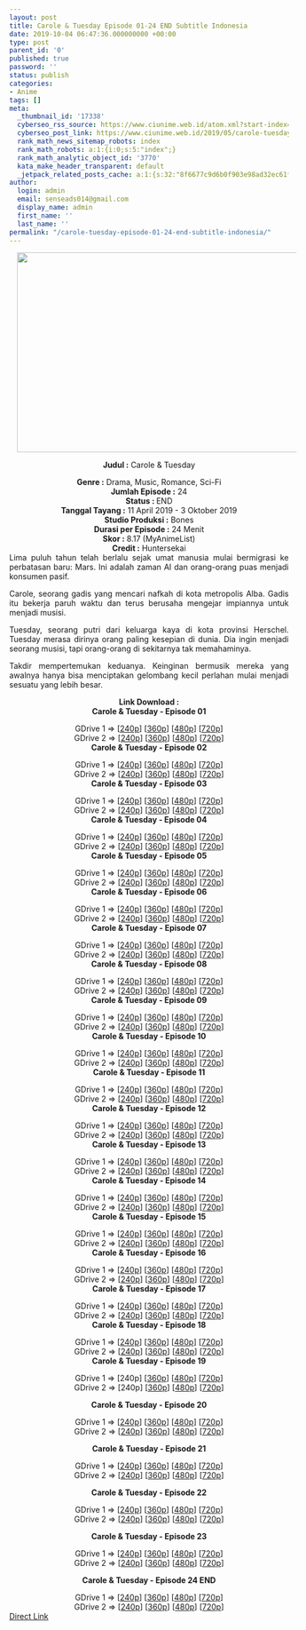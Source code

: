 ```yaml
---
layout: post
title: Carole & Tuesday Episode 01-24 END Subtitle Indonesia
date: 2019-10-04 06:47:36.000000000 +00:00
type: post
parent_id: '0'
published: true
password: ''
status: publish
categories:
- Anime
tags: []
meta:
  _thumbnail_id: '17338'
  cyberseo_rss_source: https://www.ciunime.web.id/atom.xml?start-index=2701&max-results=150
  cyberseo_post_link: https://www.ciunime.web.id/2019/05/carole-tuesday-subtitle-indonesia.html
  rank_math_news_sitemap_robots: index
  rank_math_robots: a:1:{i:0;s:5:"index";}
  rank_math_analytic_object_id: '3770'
  kata_make_header_transparent: default
  _jetpack_related_posts_cache: a:1:{s:32:"8f6677c9d6b0f903e98ad32ec61f8deb";a:2:{s:7:"expires";i:1643438477;s:7:"payload";a:0:{}}}
author:
  login: admin
  email: senseads014@gmail.com
  display_name: admin
  first_name: ''
  last_name: ''
permalink: "/carole-tuesday-episode-01-24-end-subtitle-indonesia/"
---
```

<div style="text-align: center;">
<div style="text-align: left;">
<div class="separator" style="clear: both; text-align: center;"><a href="https://1.bp.blogspot.com/-7gg__jo4D3Q/XLDbVWOleQI/AAAAAAAAPdM/pef_wWlN-cIqMC4E7CaScArJmfhr-CxMACLcBGAs/s1600/Carole%2B%2526%2BTuesday.jpg" imageanchor="1" style="margin-left: 1em; margin-right: 1em;"><img border="0" data-original-height="720" data-original-width="1280" height="360" src="{{ site.baseurl }}/assets/2019/10/Carole%2B%2526%2BTuesday.jpg" width="640" /></a></div>
<p></div>
<p><b>Judul</b><b><b> </b>:</b> Carole &amp; Tuesday</div>
<div style="text-align: center;"><b><b>Genre :</b></b> Drama, Music, Romance, Sci-Fi</div>
<div style="text-align: center;"><b>Jumlah Episode :</b> 24<br /><b>Status :&nbsp;</b>END<br /><b>Tanggal Tayang :</b>&nbsp;11 April 2019 - 3 Oktober 2019<br /><b>Studio Produksi :</b> <b></b>Bones<br /><b>Durasi per Episode :</b> 24 Menit</div>
<div style="text-align: center;"><b>Skor :</b> 8.17 (MyAnimeList)<br /><b>Credit :</b> Huntersekai</div>
<div style="text-align: center;"></div>
<div style="text-align: justify;">Lima puluh tahun telah berlalu sejak umat manusia mulai bermigrasi ke perbatasan baru: Mars. Ini adalah zaman AI dan orang-orang puas menjadi konsumen pasif.</p>
<p>Carole, seorang gadis yang mencari nafkah di kota metropolis Alba. Gadis itu bekerja paruh waktu dan terus berusaha mengejar impiannya untuk menjadi musisi.</p>
<p>Tuesday, seorang putri dari keluarga kaya di kota provinsi Herschel. Tuesday merasa dirinya orang paling kesepian di dunia. Dia ingin menjadi seorang musisi, tapi orang-orang di sekitarnya tak memahaminya.</p>
<p>Takdir mempertemukan keduanya. Keinginan bermusik mereka yang awalnya hanya bisa menciptakan gelombang kecil perlahan mulai menjadi sesuatu yang lebih besar.</p></div>
<div style="text-align: justify;"></div>
<div style="text-align: justify;"></div>
<div style="text-align: center;"><b>Link Download :</b></div>
<div style="text-align: center;"><b>Carole &amp; Tuesday - Episode 01</b></p>
<div style="text-align: center;">GDrive 1 =&gt; [<a href="https://drive.google.com/file/d/1V13pWpeyclK2UxITilK2cSTE7wlY_aiE/view" target="_blank" rel="noopener">240p</a>] [<a href="https://drive.google.com/file/d/1hiG5_8ixApgPuX2JBiFjGcQUhHFOFYaK/view" target="_blank" rel="noopener">360p</a>] [<a href="https://drive.google.com/file/d/1DWWY-bwq6V9Emuoiuzkio7sVCNySY2Hy/view" target="_blank" rel="noopener">480p</a>] [<a href="https://drive.google.com/file/d/1_QqJAWuSgDTN1p6uR7_YhnvvaSH6STVu/view" target="_blank" rel="noopener">720p</a>]<br />GDrive 2 =&gt; [<a href="https://drive.google.com/file/d/1Uxc3_ng689_64btssG6c8D9kHRCWrGEg/view" target="_blank" rel="noopener">240p</a>] [<a href="https://drive.google.com/file/d/1LWUSLXOMTyQuyZ_fcKH_JRqUCzCNFIpW/view" target="_blank" rel="noopener">360p</a>] [<a href="https://drive.google.com/file/d/1kfc39nsVOZgP3K9tZYzTbBfwHZWZMkpt/view" target="_blank" rel="noopener">480p</a>] [<a href="https://drive.google.com/file/d/19RSzYfoZot2DowsB5mya-t3wDUO2_2aN/view" target="_blank" rel="noopener">720p</a>]
<div style="text-align: center;"><b>Carole &amp; Tuesday - Episode 02</b></p>
<div style="text-align: center;">GDrive 1 =&gt; [<a href="https://drive.google.com/file/d/1B16PORbhyfw7UAMMsKcaiYMMdt4FQWbp/view" target="_blank" rel="noopener">240p</a>] [<a href="https://drive.google.com/file/d/1cct3Ij8gRVe1iqJBmXOqxO3Win0zZfnx/view" target="_blank" rel="noopener">360p</a>] [<a href="https://drive.google.com/file/d/1kcRaJYkZN6-HcwJziXQLur8kGjRvstAu/view" target="_blank" rel="noopener">480p</a>] [<a href="https://drive.google.com/file/d/1uJ9BpIPC9Hj8WT2PXsGPacbzG4g3Lujq/view" target="_blank" rel="noopener">720p</a>]<br />GDrive 2 =&gt; [<a href="https://drive.google.com/file/d/1IsboN82c9n1sh8yZIjfNI9NmM8obfHMB/view" target="_blank" rel="noopener">240p</a>] [<a href="https://drive.google.com/file/d/1grJXizVNccIJDZjgB8tVnR359R1EFtRf/view" target="_blank" rel="noopener">360p</a>] [<a href="https://drive.google.com/file/d/17xloHuO55C_ZYChaztZtpHM2Nqp2S1-s/view" target="_blank" rel="noopener">480p</a>] [<a href="https://drive.google.com/file/d/1kx4rBAdTxvO-QZ9xJdwwzvmCFkblByT4/view" target="_blank" rel="noopener">720p</a>]
<div style="text-align: center;"><b>Carole &amp; Tuesday - Episode 03</b></p>
<div style="text-align: center;">GDrive 1 =&gt; [<a href="https://drive.google.com/file/d/1AIMvkdbH_g9qd3lxn97eoR8Avjdhrh36/view" target="_blank" rel="noopener">240p</a>] [<a href="https://drive.google.com/file/d/158HGKLkyR77NymoHQLYjhlcMdwrfufox/view" target="_blank" rel="noopener">360p</a>] [<a href="https://drive.google.com/file/d/12PfnPsIPwqjcOSK6RKjbQZTKujfhxub_/view" target="_blank" rel="noopener">480p</a>] [<a href="https://drive.google.com/file/d/10TSDdIUHKHBVz1IBbxa4c5zN47g0T2hY/view" target="_blank" rel="noopener">720p</a>]<br />GDrive 2 =&gt; [<a href="https://drive.google.com/file/d/1UvFJ5gYcQ7WWCmyvHWome_G4hm0xxGIC/view" target="_blank" rel="noopener">240p</a>] [<a href="https://drive.google.com/file/d/1RxYYbGIA3eXC-eQPWy5mjFaPHVZU5zPy/view" target="_blank" rel="noopener">360p</a>] [<a href="https://drive.google.com/file/d/1IQJQSmtv6erqPkgIsxPh-6vr9WsDT5cf/view" target="_blank" rel="noopener">480p</a>] [<a href="https://drive.google.com/file/d/1cCnxGEqMlDo0bkkQFRymo7W7DHjS7os6/view" target="_blank" rel="noopener">720p</a>]
<div style="text-align: center;"><b>Carole &amp; Tuesday - Episode 04</b></p>
<div style="text-align: center;">GDrive 1 =&gt; [<a href="https://drive.google.com/file/d/1dMgJXVrS477q20eBXekD7RJ7AoYLGdip/view" target="_blank" rel="noopener">240p</a>] [<a href="https://drive.google.com/file/d/1KRxntfvDxTWTP2xipbWQTMYV3v8dAYL7/view" target="_blank" rel="noopener">360p</a>] [<a href="https://drive.google.com/file/d/1GXdxmAFX_KfZLwzbpfyWBXt4Qj6qLkEI/view" target="_blank" rel="noopener">480p</a>] [<a href="https://drive.google.com/file/d/1O_MyaEEmMhvfOT-R9rZUwWEVqHyCjOQc/view" target="_blank" rel="noopener">720p</a>]<br />GDrive 2 =&gt; [<a href="https://drive.google.com/file/d/18v6UWA1qTYD4TSNurL6-mbCGp4ir2gqY/view" target="_blank" rel="noopener">240p</a>] [<a href="https://drive.google.com/file/d/1MdZ9T_BJh7zpRhvjYdsF0FwwN2Y6o1d3/view" target="_blank" rel="noopener">360p</a>] [<a href="https://drive.google.com/file/d/1jZPMIdXE_C99AHGrIp5lpGY9jTnoViz2/view" target="_blank" rel="noopener">480p</a>] [<a href="https://drive.google.com/file/d/1YBRJAwcmiXuStO_HNzezFJkl3iY-HDA6/view" target="_blank" rel="noopener">720p</a>]
<div style="text-align: center;"><b>Carole &amp; Tuesday - Episode 05</b></p>
<div style="text-align: center;">GDrive 1 =&gt; [<a href="https://drive.google.com/file/d/1pF1K0DOL0zLzidSnE3nBXNN8IVxjQApO/view" target="_blank" rel="noopener">240p</a>] [<a href="https://drive.google.com/file/d/1KgtqwFbUPn1wbBjH_CXLNbquC7yGD1xJ/view" target="_blank" rel="noopener">360p</a>] [<a href="https://drive.google.com/file/d/1C6Ugq81Opa--dgSjOf5XaUR8Syw3x3aW/view" target="_blank" rel="noopener">480p</a>] [<a href="https://drive.google.com/file/d/1AGoDlDgjWhU2LX1wnNIuq9lmxjRVL9Ks/view" target="_blank" rel="noopener">720p</a>]<br />GDrive 2 =&gt; [<a href="https://drive.google.com/file/d/1a2Fli9wOK_FiXHbmpiW7HQlZIiDIpgrm/view" target="_blank" rel="noopener">240p</a>] [<a href="https://drive.google.com/file/d/1jkje_kuWWcUR2iN29m5wjuPx9zl2PWbM/view" target="_blank" rel="noopener">360p</a>] [<a href="https://drive.google.com/file/d/11jOYhgs-Pvg3o70fVYpg6wdaJCRQQ-uD/view" target="_blank" rel="noopener">480p</a>] [<a href="https://drive.google.com/file/d/1EjaxNJQfhin32YIdDl6FXxQq5j6R2Mgg/view" target="_blank" rel="noopener">720p</a>]
<div style="text-align: center;"><b>Carole &amp; Tuesday - Episode 06</b></p>
<div style="text-align: center;">GDrive 1 =&gt; [<a href="https://drive.google.com/file/d/1uOPKxtjRBoVitMuNevXYnXNY0Dat2zx4/view" target="_blank" rel="noopener">240p</a>] [<a href="https://drive.google.com/file/d/1w9JroG8jofTEC-p78wvUiPYlGHLKZ0OW/view" target="_blank" rel="noopener">360p</a>] [<a href="https://drive.google.com/file/d/1N7HmHXbSaIf5rpMB2QS9jZuaKVdyamnn/view" target="_blank" rel="noopener">480p</a>] [<a href="https://drive.google.com/file/d/1zCvh4W6PYwovtjcBR2UeOXz8nmA1BvM8/view" target="_blank" rel="noopener">720p</a>]<br />GDrive 2 =&gt; [<a href="https://drive.google.com/file/d/1UBAZTlHkDMKM4uiW9BV7a-dW506EvEO-/view" target="_blank" rel="noopener">240p</a>] [<a href="https://drive.google.com/file/d/14TGN5QwnJ4yJoF4CF1KxgTf8jJ0SuTg1/view" target="_blank" rel="noopener">360p</a>] [<a href="https://drive.google.com/file/d/1Nh2F4_DAs0A1AX7ZmmYqPJnWJhk2-VfC/view" target="_blank" rel="noopener">480p</a>] [<a href="https://drive.google.com/file/d/1zQsmfbfZaQrIAZeQNeMpzg48B6_xFsFo/view" target="_blank" rel="noopener">720p</a>]
<div style="text-align: center;"><b>Carole &amp; Tuesday - Episode 07</b></p>
<div style="text-align: center;">GDrive 1 =&gt; [<a href="https://drive.google.com/file/d/1v7i1CGu3-FaC9CqQpqWQAp981YrH_Q6h/view" target="_blank" rel="noopener">240p</a>] [<a href="https://drive.google.com/file/d/1VHR943wVapdx5piDd_mQDUplWB09h8D9/view" target="_blank" rel="noopener">360p</a>] [<a href="https://drive.google.com/file/d/1QhYuxV3sCUNAF6LVHycQB2i_Nweg4i_D/view" target="_blank" rel="noopener">480p</a>] [<a href="https://drive.google.com/file/d/1jxpc22MvESBhaTTYG242YE0kA3xXcKHB/view" target="_blank" rel="noopener">720p</a>]<br />GDrive 2 =&gt; [<a href="https://drive.google.com/file/d/1RQCaqWU29DlPVsH6RrMT_Qyv7gsgNQhX/view" target="_blank" rel="noopener">240p</a>] [<a href="https://drive.google.com/file/d/108dWHJ-b40ryDRkIRNxcwoXQEl2erERy/view" target="_blank" rel="noopener">360p</a>] [<a href="https://drive.google.com/file/d/174-lOIpAhQUEMtws4wLAbAtOD3VJzRgU/view" target="_blank" rel="noopener">480p</a>] [<a href="https://drive.google.com/file/d/1uVgbqdewH6B1S0n0uuqaJ1D-I6-aLWUB/view" target="_blank" rel="noopener">720p</a>]
<div style="text-align: center;"><b>Carole &amp; Tuesday - Episode 08</b></p>
<div style="text-align: center;">GDrive 1 =&gt; [<a href="https://drive.google.com/file/d/1k8MRf4hdw_KV0TYhO6EFNBkjY1iJs1_4/view" target="_blank" rel="noopener">240p</a>] [<a href="https://drive.google.com/file/d/1jsp7hPaquWMLSZMmujNPpUD-W7KNRqtD/view" target="_blank" rel="noopener">360p</a>] [<a href="https://drive.google.com/file/d/1IcujgNzyQ3oR4667QHKdTOOYZOD0qqZV/view" target="_blank" rel="noopener">480p</a>] [<a href="https://drive.google.com/file/d/1i8BQ5eAe07zj__ZVk1k6Vgc7uRAfuieS/view" target="_blank" rel="noopener">720p</a>]<br />GDrive 2 =&gt; [<a href="https://drive.google.com/file/d/1S4kMcsGHu0kBO1aK0yIg75VTGL2Ihwcp/view" target="_blank" rel="noopener">240p</a>] [<a href="https://drive.google.com/file/d/1SipqXfUHbZSm8MdpbRv8YUNtpB3iGxVd/view" target="_blank" rel="noopener">360p</a>] [<a href="https://drive.google.com/file/d/1Oqz66GJxjTRFtYt3fUlPRQUVg-2ooIlF/view" target="_blank" rel="noopener">480p</a>] [<a href="https://drive.google.com/file/d/1726CzXK25kEzh7dKM2Z8J7_1KG2VFDTu/view" target="_blank" rel="noopener">720p</a>]
<div style="text-align: center;"><b>Carole &amp; Tuesday - Episode 09</b></p>
<div style="text-align: center;">GDrive 1 =&gt; [<a href="https://drive.google.com/file/d/16iVlSQvrlMjUPgJRUXXAcb4tZSktYltK/view" target="_blank" rel="noopener">240p</a>] [<a href="https://drive.google.com/file/d/1e32MiSdy8zDDE-WqUTwTpNbQS55TFJXe/view" target="_blank" rel="noopener">360p</a>] [<a href="https://drive.google.com/file/d/1ukVdCIRYsRjeFdEUBAJrRUYSnbqI9fB1/view" target="_blank" rel="noopener">480p</a>] [<a href="https://drive.google.com/file/d/1UVtW5xqw2NS5w7d5Wws3Yk5FkF_hsVBx/view" target="_blank" rel="noopener">720p</a>]<br />GDrive 2 =&gt; [<a href="https://drive.google.com/file/d/1rbhQVjirLijSKxbpzYJ4R6TZyavbvVmD/view" target="_blank" rel="noopener">240p</a>] [<a href="https://drive.google.com/file/d/1n8v_CDrQ44ivjwa4ABbcHh6brBlLhtaI/view" target="_blank" rel="noopener">360p</a>] [<a href="https://drive.google.com/file/d/19MbGDaoQOA-7KpMp9fDHU1MR5YXQyl-Z/view" target="_blank" rel="noopener">480p</a>] [<a href="https://drive.google.com/file/d/1D0io8rZpxhIyqH9ncCbH9U3VDWlBQ1rJ/view" target="_blank" rel="noopener">720p</a>]
<div style="text-align: center;"><b>Carole &amp; Tuesday - Episode 10</b></p>
<div style="text-align: center;">GDrive 1 =&gt; [<a href="https://drive.google.com/file/d/14k_Ko_WkY61vbj8xuNCbChONZjXzZBh1/view" target="_blank" rel="noopener">240p</a>] [<a href="https://drive.google.com/file/d/1E_rIv9vv8qIizCzHOOBW9T6X2MPIt6kC/view" target="_blank" rel="noopener">360p</a>] [<a href="https://drive.google.com/file/d/1oLyaskotQf6kCCTzXwkQpHjJB_oPjRHk/view" target="_blank" rel="noopener">480p</a>] [<a href="https://drive.google.com/file/d/16uPRCKS3loncMLr8QSFHsaIEXwoVA-qk/view" target="_blank" rel="noopener">720p</a>]<br />GDrive 2 =&gt; [<a href="https://drive.google.com/file/d/1idNXQNOR3p1nibdZU9Y-dniSu2kw6ewS/view" target="_blank" rel="noopener">240p</a>] [<a href="https://drive.google.com/file/d/1XDcSNTQpULoFFL8Andzp-YUAal_y0a2V/view" target="_blank" rel="noopener">360p</a>] [<a href="https://drive.google.com/file/d/1Z7zFPRK9m_yx21hpw0K7IA1cz4Z7NCFu/view" target="_blank" rel="noopener">480p</a>] [<a href="https://drive.google.com/file/d/1RT_DOdooLffMN8zdE2lwEZR2kku3vZ8L/view" target="_blank" rel="noopener">720p</a>]
<div style="text-align: center;"><b>Carole &amp; Tuesday - Episode 11</b></p>
<div style="text-align: center;">GDrive 1 =&gt; [<a href="https://drive.google.com/file/d/11b9jLd9sTGZQyzUz6Jj9B5Khiw5M_2EX/view" target="_blank" rel="noopener">240p</a>] [<a href="https://drive.google.com/file/d/11W1t_bsZQrFD5QxJipz1JI-rKapoBRa0/view" target="_blank" rel="noopener">360p</a>] [<a href="https://drive.google.com/file/d/1MR4wtKYxfatXGbASghRDmM8HRac7SY7D/view" target="_blank" rel="noopener">480p</a>] [<a href="https://drive.google.com/file/d/19MA_yosL5m0_xvqp1lYWunc8kdiNcI9C/view" target="_blank" rel="noopener">720p</a>]<br />GDrive 2 =&gt; [<a href="https://drive.google.com/file/d/166eNCmETqFDKGL06IT_wDqA6erKXOKbd/view" target="_blank" rel="noopener">240p</a>] [<a href="https://drive.google.com/file/d/1_1Z8doAbqCIfGyxdehnj2K-vT6c23Nlo/view" target="_blank" rel="noopener">360p</a>] [<a href="https://drive.google.com/file/d/1Yw7z_xhx2oBb1LiE84wNn9JqZj49iDgu/view" target="_blank" rel="noopener">480p</a>] [<a href="https://drive.google.com/file/d/1PBCj1_wHgzt-cmTcHLyCPM-8qgVTsf11/view" target="_blank" rel="noopener">720p</a>]
<div style="text-align: center;"><b>Carole &amp; Tuesday - Episode 12</b></p>
<div style="text-align: center;">GDrive 1 =&gt; [<a href="https://drive.google.com/file/d/12LB-OK3M1Ks8P9ktZ3CUv6XKxNYdxN3S/view" target="_blank" rel="noopener">240p</a>] [<a href="https://drive.google.com/file/d/1e9As2JwkvvOX1TxCyMQ9csJbk6p_b8TL/view" target="_blank" rel="noopener">360p</a>] [<a href="https://drive.google.com/file/d/1AnQqI8o6Dei5MVHd77mt8A_M5iOtxX-r/view" target="_blank" rel="noopener">480p</a>] [<a href="https://drive.google.com/file/d/1g1i1Ir4AwTvJO5SYMO8nPUuQgtjdPvDT/view" target="_blank" rel="noopener">720p</a>] <br />GDrive 2 =&gt; [<a href="https://drive.google.com/file/d/1unqwmJ9yWYVtq5Q5ajcrVPHttC2IxVCr/view" target="_blank" rel="noopener">240p</a>] [<a href="https://drive.google.com/file/d/1kVcZmeRVswzs7Css0ikPpueYwCTzY5Jv/view" target="_blank" rel="noopener">360p</a>] [<a href="https://drive.google.com/file/d/1VpE5Vs7533XkhXJd-tur4JeOjwQaEqic/view" target="_blank" rel="noopener">480p</a>] [<a href="https://drive.google.com/file/d/1vigH0i4I6dBRIlYbrZBSeVKiUP0Xmhd8/view" target="_blank" rel="noopener">720p</a>]
<div style="text-align: center;"><b>Carole &amp; Tuesday - Episode 13</b></p>
<div style="text-align: center;">GDrive 1 =&gt; [<a href="https://drive.google.com/file/d/1-e5hBi6lWgcabW18OYMzAKOqlumzoKXJ/view" target="_blank" rel="noopener">240p</a>] [<a href="https://drive.google.com/file/d/17IjN3rD3Btv7ph81cugkTWYrTN6DbPpl/view" target="_blank" rel="noopener">360p</a>] [<a href="https://drive.google.com/file/d/1qCyIooXxjUHQ8wwTd7UYtwhrUvjTfShR/view" target="_blank" rel="noopener">480p</a>] [<a href="https://drive.google.com/file/d/1SU-ksZendSQTZFSRhXCGB692xLilbvUU/view" target="_blank" rel="noopener">720p</a>]<br />GDrive 2 =&gt; [<a href="https://drive.google.com/file/d/121p5irCArUo0BCzSoN_hZPxCUq-8P_Rk/view" target="_blank" rel="noopener">240p</a>] [<a href="https://drive.google.com/file/d/1RBOp-kMb5dTp7sIfvAanV5fPu47KMPPu/view" target="_blank" rel="noopener">360p</a>] [<a href="https://drive.google.com/file/d/1uVrKItmIxifAmBAD6J3yJStkmNDa4iqM/view" target="_blank" rel="noopener">480p</a>] [<a href="https://drive.google.com/file/d/1Yl40ggDGs_MrPd97l_kWhTf3hOw5MDuU/view" target="_blank" rel="noopener">720p</a>]
<div style="text-align: center;"><b>Carole &amp; Tuesday - Episode 14</b></p>
<div style="text-align: center;">GDrive 1 =&gt; [<a href="https://drive.google.com/file/d/1Y8fRmY6AYtQpfLUOGtLP0Y4wftQyx9TV/view" target="_blank" rel="noopener">240p</a>] [<a href="https://drive.google.com/file/d/1NH1D_XXe9YD9UdV7bOUEpzw-VtuzwaFV/view" target="_blank" rel="noopener">360p</a>] [<a href="https://drive.google.com/file/d/1cfB9n8B9WjjtZWFpu4oX6TYIMMrANF0K/view" target="_blank" rel="noopener">480p</a>] [<a href="https://drive.google.com/file/d/1-pgGC1OYguNpr1vU522EOOuqZQFuditk/view" target="_blank" rel="noopener">720p</a>]<br />GDrive 2 =&gt; [<a href="https://drive.google.com/file/d/1fDhQhfk9sE1XMzbrMIF2aoM6ayeQPnQb/view" target="_blank" rel="noopener">240p</a>] [<a href="https://drive.google.com/file/d/1UoZE1fnYkqdbbl5psiYj2av0Dn-9HGrk/view" target="_blank" rel="noopener">360p</a>] [<a href="https://drive.google.com/file/d/1dsSxxvA5gNgdTelLOztICv2QrSPJoCPp/view" target="_blank" rel="noopener">480p</a>] [<a href="https://drive.google.com/file/d/1yoGphdVyrsmXrggJiYhj7t3UMW0S_aD0/view" target="_blank" rel="noopener">720p</a>]
<div style="text-align: center;"><b>Carole &amp; Tuesday - Episode 15</b></p>
<div style="text-align: center;">GDrive 1 =&gt; [<a href="https://drive.google.com/file/d/1lKGt8UUY24mYdIGO0NHue9BIKVsE4XT5/view" target="_blank" rel="noopener">240p</a>] [<a href="https://drive.google.com/file/d/10tdPL3tDEwA1xTnHx4WP_z5MSnDlFdpL/view" target="_blank" rel="noopener">360p</a>] [<a href="https://drive.google.com/file/d/1EYhuEYbRUuSOr9_aH-8jtLU0qXl8BxJC/view" target="_blank" rel="noopener">480p</a>] [<a href="https://drive.google.com/file/d/1F-fzBXgho2EMyAXEv4GOy1sFCoJiwmvn/view" target="_blank" rel="noopener">720p</a>]<br />GDrive 2 =&gt; [<a href="https://drive.google.com/file/d/1owSyQhC5Hu1tOcAa3bhFyuwd8ClCiNIx/view" target="_blank" rel="noopener">240p</a>] [<a href="https://drive.google.com/file/d/1f1yZWJv4KnTSQtJQddiGWV1_qdZScCll/view" target="_blank" rel="noopener">360p</a>] [<a href="https://drive.google.com/file/d/1x7zklr-3SRQ8DwixQ9E86aDDYFhQuIfE/view" target="_blank" rel="noopener">480p</a>] [<a href="https://drive.google.com/file/d/1ett0OqGF4BU51EIP-O0X4SOl8kEszKR4/view" target="_blank" rel="noopener">720p</a>]
<div style="text-align: center;"><b>Carole &amp; Tuesday - Episode 16</b></p>
<div style="text-align: center;">GDrive 1 =&gt; [<a href="https://drive.google.com/file/d/1n4UAwelnyYFab70auesyn3NSf-WKIBNC/view" target="_blank" rel="noopener">240p</a>] [<a href="https://drive.google.com/file/d/1GCLfI93WFEznpuk5eaxMHLiDnlu8qF0E/view" target="_blank" rel="noopener">360p</a>] [<a href="https://drive.google.com/file/d/1JfVNl0cN6kStfwreF8ZP13K2WrWP7Cxb/view" target="_blank" rel="noopener">480p</a>] [<a href="https://drive.google.com/file/d/1Ctu67la0DQtzA3UVQbN6oRqM7-LaKqlQ/view" target="_blank" rel="noopener">720p</a>]<br />GDrive 2 =&gt; [<a href="https://drive.google.com/file/d/1nek54C5S6DrG11_qLjAOlRtUhRy07JLw/view" target="_blank" rel="noopener">240p</a>] [<a href="https://drive.google.com/file/d/1JFgaPoddOSH537zWgF4N9PWAL5yMOyJj/view" target="_blank" rel="noopener">360p</a>] [<a href="https://drive.google.com/file/d/1ubsvGMwitcA-uyv4A5ner0F7ThLivV2f/view" target="_blank" rel="noopener">480p</a>] [<a href="https://drive.google.com/file/d/1SBbIFLjs_4SbkHcbClhCZiBcFCBgbXwV/view" target="_blank" rel="noopener">720p</a>]
<div style="text-align: center;"><b>Carole &amp; Tuesday - Episode 17</b></p>
<div style="text-align: center;">GDrive 1 =&gt; [<a href="https://drive.google.com/file/d/10XJRqiWGWz1BANmAqEMYVPoOcGUqhNgv/view" target="_blank" rel="noopener">240p</a>] [<a href="https://drive.google.com/file/d/19fwn8xrl0Rgk_uJZKWRCMZIquqhQwr1P/view" target="_blank" rel="noopener">360p</a>] [<a href="https://drive.google.com/file/d/16v_0dbIrzu_ioBjR-3lQ_Zihjz9vJeNq/view" target="_blank" rel="noopener">480p</a>] [<a href="https://drive.google.com/file/d/1-EB3XOWB1jMJ85NGS54iW8XqKk7UQsBv/view" target="_blank" rel="noopener">720p</a>]<br />GDrive 2 =&gt; [<a href="https://drive.google.com/file/d/1Fp9pkv80VsU1MoPqkz7EKKY31lKFc-D9/view" target="_blank" rel="noopener">240p</a>] [<a href="https://drive.google.com/file/d/1xEgtgoQVmuDmym3rAsJVIPfXwWVK_hGd/view" target="_blank" rel="noopener">360p</a>] [<a href="https://drive.google.com/file/d/1I7JKTUDkCQNO1yKwPUaL6dTzQykE7pun/view" target="_blank" rel="noopener">480p</a>] [<a href="https://drive.google.com/file/d/1UDZBouYLpIcmGvQ5fWbhbNiHdc2cjnZt/view" target="_blank" rel="noopener">720p</a>]
<div style="text-align: center;"><b>Carole &amp; Tuesday - Episode 18</b></p>
<div style="text-align: center;">GDrive 1 =&gt; [<a href="https://drive.google.com/uc?export=download&amp;id=1GVh4-Gy01N79NsYgdRiVSKGZ_4_auLuG" target="_blank" rel="noopener">240p</a>] [<a href="https://drive.google.com/uc?export=download&amp;id=16up43LkFnHYq5hm2ceT5d7oKICNCiCl1" target="_blank" rel="noopener">360p</a>] [<a href="https://drive.google.com/uc?export=download&amp;id=1PBYCo81ZVLuQBg91EomGyGrK6Sfs5Izd" target="_blank" rel="noopener">480p</a>] [<a href="https://drive.google.com/uc?export=download&amp;id=14iqZWsAO_aU7vLnqG1UF78ZqpzuyAt4R" target="_blank" rel="noopener">720p</a>]<br />GDrive 2 =&gt; [<a href="https://drive.google.com/uc?export=download&amp;id=1k9FwI9rL5lyR8_iXX5G2XOFYXRoKRjmd" target="_blank" rel="noopener">240p</a>] [<a href="https://drive.google.com/uc?export=download&amp;id=1AQczf3gsjLq4cAaAQUzGxcoRBJoCHL9A" target="_blank" rel="noopener">360p</a>] [<a href="https://drive.google.com/uc?export=download&amp;id=1kcNuoeg1JdVjyr4Z6BmQBGbvpCf-inQ_" target="_blank" rel="noopener">480p</a>] [<a href="https://drive.google.com/uc?export=download&amp;id=1IJ33chGaMqaTO3fmKLs3gRG1qTZMNkpF" target="_blank" rel="noopener">720p</a>]
<div style="text-align: center;"><b>Carole &amp; Tuesday - Episode 19</b></p>
<div style="text-align: center;">GDrive 1 =&gt; [240p] [<a href="https://drive.google.com/uc?export=download&amp;id=1ifpuRwSAB1yn_LRFAI1gi44vyZvowt8z" target="_blank" rel="noopener">360p</a>] [<a href="https://drive.google.com/uc?export=download&amp;id=1Iq4CNpWo5smLesuVU3wRCHgyphD5vEqb" target="_blank" rel="noopener">480p</a>] [<a href="https://drive.google.com/uc?export=download&amp;id=1GBE6IF3sZI8Zov8yb6C10H3LZo4fkA6t" target="_blank" rel="noopener">720p</a>]<br />GDrive 2 =&gt; [240p] [<a href="https://drive.google.com/uc?export=download&amp;id=1zPwZfb4mhkvNYc0XO07NyO6sfxVcDXU4" target="_blank" rel="noopener">360p</a>] [<a href="https://drive.google.com/uc?export=download&amp;id=1NFU_BuR4vCARFoWAm-AuTSTx9HNE2jSd" target="_blank" rel="noopener">480p</a>] [<a href="https://drive.google.com/uc?export=download&amp;id=1bQ9v9jRjYV6-JUqKfhDF2raTNXqM0oCj" target="_blank" rel="noopener">720p</a>]</p>
<p><b>Carole &amp; Tuesday - Episode 20</b></p>
<div style="text-align: center;">GDrive 1 =&gt; [<a href="https://drive.google.com/uc?export=download&amp;id=1Cpv9MGDUkSUxJIkJRtDjMEbTG7JH5g-d" target="_blank" rel="noopener">240p</a>] [<a href="https://drive.google.com/uc?export=download&amp;id=1IuEwLQayFmbPjo1FvxM6sFrnWZo2sLH7" target="_blank" rel="noopener">360p</a>] [<a href="https://drive.google.com/uc?export=download&amp;id=1uXAf19NezNRJdTmz0et4V1kJPalv-LW6" target="_blank" rel="noopener">480p</a>] [<a href="https://drive.google.com/uc?export=download&amp;id=1KvWb9ImS6MoGNX7kdAYex63UN1YCYmkq" target="_blank" rel="noopener">720p</a>]<br />GDrive 2 =&gt; [<a href="https://drive.google.com/uc?export=download&amp;id=1Cpv9MGDUkSUxJIkJRtDjMEbTG7JH5g-d" target="_blank" rel="noopener">240p</a>] [<a href="https://drive.google.com/uc?export=download&amp;id=1IuEwLQayFmbPjo1FvxM6sFrnWZo2sLH7" target="_blank" rel="noopener">360p</a>] [<a href="https://drive.google.com/uc?export=download&amp;id=1uXAf19NezNRJdTmz0et4V1kJPalv-LW6" target="_blank" rel="noopener">480p</a>] [<a href="https://drive.google.com/uc?export=download&amp;id=1KvWb9ImS6MoGNX7kdAYex63UN1YCYmkq" target="_blank" rel="noopener">720p</a>]</p>
<p><b>Carole &amp; Tuesday - Episode 21</b></p>
<div style="text-align: center;">GDrive 1 =&gt; [<a href="https://drive.google.com/uc?export=download&amp;id=1MLFr0j6ex3AIKwxSJGkkDgm43d4ca7WT" target="_blank" rel="noopener">240p</a>] [<a href="https://drive.google.com/uc?export=download&amp;id=1X6rJefCgjLxraouWRAMvzPskk6twTKJ_" target="_blank" rel="noopener">360p</a>] [<a href="https://drive.google.com/uc?export=download&amp;id=1hPYQPd8v6rsXubsH3ejABfpmyJDR3swg" target="_blank" rel="noopener">480p</a>] [<a href="https://drive.google.com/uc?export=download&amp;id=1jrL8VNpYxA-R1_8Yndef5XdCJGwgpjGK" target="_blank" rel="noopener">720p</a>]<br />GDrive 2 =&gt; [<a href="https://drive.google.com/uc?export=download&amp;id=1MLFr0j6ex3AIKwxSJGkkDgm43d4ca7WT" target="_blank" rel="noopener">240p</a>] [<a href="https://drive.google.com/uc?export=download&amp;id=1X6rJefCgjLxraouWRAMvzPskk6twTKJ_" target="_blank" rel="noopener">360p</a>] [<a href="https://drive.google.com/uc?export=download&amp;id=1hPYQPd8v6rsXubsH3ejABfpmyJDR3swg" target="_blank" rel="noopener">480p</a>] [<a href="https://drive.google.com/uc?export=download&amp;id=1jrL8VNpYxA-R1_8Yndef5XdCJGwgpjGK" target="_blank" rel="noopener">720p</a>]</p>
<p><b>Carole &amp; Tuesday - Episode 22</b></p>
<div style="text-align: center;">GDrive 1 =&gt; [<a href="https://drive.google.com/uc?export=download&amp;id=1GpTblcpiYGdpAUqtAEpnNpkaPBugzD7R" target="_blank" rel="noopener">240p</a>] [<a href="https://drive.google.com/uc?id=1qVi3H8c1P5SzAdADD-4WnpgcqXT3NsPE" target="_blank" rel="noopener">360p</a>] [<a href="https://drive.google.com/uc?id=1zlIEXxCbICQGwwVIjTxIqrv-0S0uI_vQ" target="_blank" rel="noopener">480p</a>] [<a href="https://drive.google.com/uc?id=1WmgMGRPKrzzPkBB5EruiuuwlZVDIz1gy" target="_blank" rel="noopener">720p</a>]<br />GDrive 2 =&gt; [<a href="https://drive.google.com/uc?export=download&amp;id=1GpTblcpiYGdpAUqtAEpnNpkaPBugzD7R" target="_blank" rel="noopener">240p</a>] [<a href="https://drive.google.com/uc?id=1qVi3H8c1P5SzAdADD-4WnpgcqXT3NsPE" target="_blank" rel="noopener">360p</a>] [<a href="https://drive.google.com/uc?id=1zlIEXxCbICQGwwVIjTxIqrv-0S0uI_vQ" target="_blank" rel="noopener">480p</a>] [<a href="https://drive.google.com/uc?id=1WmgMGRPKrzzPkBB5EruiuuwlZVDIz1gy" target="_blank" rel="noopener">720p</a>]</p>
<p><b>Carole &amp; Tuesday - Episode 23</b></p>
<div style="text-align: center;">GDrive 1 =&gt; [<a href="https://drive.google.com/uc?export=download&amp;id=15RyTXhArgD4oegP3vSRblnAzLY0JajgB" target="_blank" rel="noopener">240p</a>] [<a href="https://drive.google.com/uc?export=download&amp;id=143SgOC0ya8FoH1W9kE1D0bxVbUof0qdW" target="_blank" rel="noopener">360p</a>] [<a href="https://drive.google.com/uc?export=download&amp;id=1jNJOMZJMAXXKXskBmHeMTSuDZg8qZJ3k" target="_blank" rel="noopener">480p</a>] [<a href="https://drive.google.com/uc?export=download&amp;id=1Q7HcsXjwoaS9hAwa8SY_RvNTkEP_HTzS" target="_blank" rel="noopener">720p</a>]<br />GDrive 2 =&gt; [<a href="https://drive.google.com/uc?export=download&amp;id=15RyTXhArgD4oegP3vSRblnAzLY0JajgB" target="_blank" rel="noopener">240p</a>] [<a href="https://drive.google.com/uc?export=download&amp;id=143SgOC0ya8FoH1W9kE1D0bxVbUof0qdW" target="_blank" rel="noopener">360p</a>] [<a href="https://drive.google.com/uc?export=download&amp;id=1jNJOMZJMAXXKXskBmHeMTSuDZg8qZJ3k" target="_blank" rel="noopener">480p</a>] [<a href="https://drive.google.com/uc?export=download&amp;id=1Q7HcsXjwoaS9hAwa8SY_RvNTkEP_HTzS" target="_blank" rel="noopener">720p</a>]</p>
<p><b>Carole &amp; Tuesday - Episode 24 END</b></p>
<div style="text-align: center;">GDrive 1 =&gt; [<a href="https://drive.google.com/uc?export=download&amp;id=1aJHHfTc7-18mrumLW3w1pZbUEHfV3C9_" target="_blank" rel="noopener">240p</a>] [<a href="https://drive.google.com/uc?id=1-PNGL8FyresdiacVq4M7owDnEnbbHAIS" target="_blank" rel="noopener">360p</a>] [<a href="https://drive.google.com/uc?id=1Q_xwNtsUonFhO-ldF1fZ05TD2tpbJHD6" target="_blank" rel="noopener">480p</a>] [<a href="https://drive.google.com/uc?id=18jphivrK5cuUDtt5h_d5Y8iNGlyMYKQq" target="_blank" rel="noopener">720p</a>]<br />GDrive 2 =&gt; [<a href="https://drive.google.com/uc?export=download&amp;id=1aJHHfTc7-18mrumLW3w1pZbUEHfV3C9_" target="_blank" rel="noopener">240p</a>] [<a href="https://drive.google.com/uc?id=1-PNGL8FyresdiacVq4M7owDnEnbbHAIS" target="_blank" rel="noopener">360p</a>] [<a href="https://drive.google.com/uc?id=1Q_xwNtsUonFhO-ldF1fZ05TD2tpbJHD6" target="_blank" rel="noopener">480p</a>] [<a href="https://drive.google.com/uc?id=18jphivrK5cuUDtt5h_d5Y8iNGlyMYKQq" target="_blank" rel="noopener">720p</a>]</div>
</div>
</div>
</div>
</div>
</div>
</div>
</div>
</div>
</div>
</div>
</div>
</div>
</div>
</div>
</div>
</div>
</div>
</div>
</div>
</div>
</div>
</div>
</div>
</div>
</div>
</div>
</div>
</div>
</div>
</div>
</div>
</div>
</div>
</div>
</div>
</div>
</div>
</div>
</div>
</div>
</div>
</div>
<link rel="stylesheet" href="https://cdnjs.cloudflare.com/ajax/libs/font-awesome/4.7.0/css/font-awesome.min.css" />
<div class="divbtn"> <a href="https://handymansurrender.com/fihup8buzv?key=94550f7ce39444073321dde3b8782f97" class="btn"><i class="fa fa-download"></i> Direct Link</a> </div>

